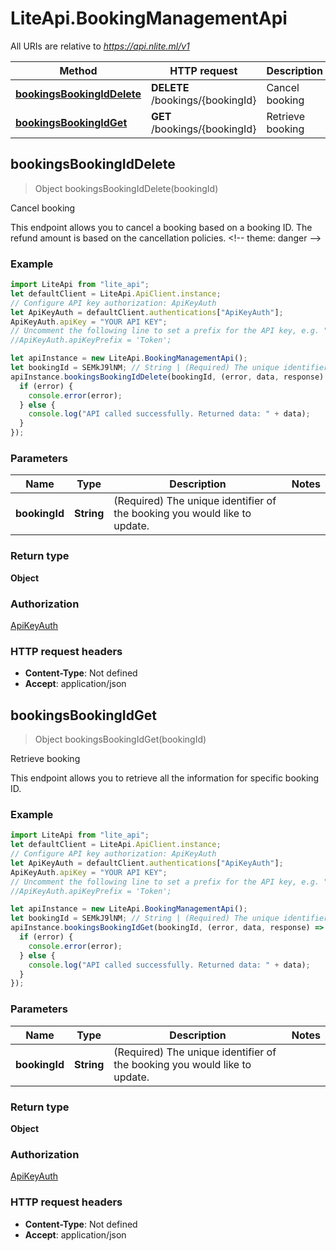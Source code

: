 # LiteApi.BookingManagementApi

All URIs are relative to _https://api.nlite.ml/v1_

| Method                                                                         | HTTP request                     | Description      |
| ------------------------------------------------------------------------------ | -------------------------------- | ---------------- |
| [**bookingsBookingIdDelete**](BookingManagementApi.md#bookingsBookingIdDelete) | **DELETE** /bookings/{bookingId} | Cancel booking   |
| [**bookingsBookingIdGet**](BookingManagementApi.md#bookingsBookingIdGet)       | **GET** /bookings/{bookingId}    | Retrieve booking |

## bookingsBookingIdDelete

> Object bookingsBookingIdDelete(bookingId)

Cancel booking

This endpoint allows you to cancel a booking based on a booking ID. The refund amount is based on the cancellation policies. &lt;!-- theme: danger --&gt;

### Example

```javascript
import LiteApi from "lite_api";
let defaultClient = LiteApi.ApiClient.instance;
// Configure API key authorization: ApiKeyAuth
let ApiKeyAuth = defaultClient.authentications["ApiKeyAuth"];
ApiKeyAuth.apiKey = "YOUR API KEY";
// Uncomment the following line to set a prefix for the API key, e.g. "Token" (defaults to null)
//ApiKeyAuth.apiKeyPrefix = 'Token';

let apiInstance = new LiteApi.BookingManagementApi();
let bookingId = SEMkJ9lNM; // String | (Required) The unique identifier of the booking you would like to update.
apiInstance.bookingsBookingIdDelete(bookingId, (error, data, response) => {
  if (error) {
    console.error(error);
  } else {
    console.log("API called successfully. Returned data: " + data);
  }
});
```

### Parameters

| Name          | Type       | Description                                                               | Notes |
| ------------- | ---------- | ------------------------------------------------------------------------- | ----- |
| **bookingId** | **String** | (Required) The unique identifier of the booking you would like to update. |

### Return type

**Object**

### Authorization

[ApiKeyAuth](../README.md#ApiKeyAuth)

### HTTP request headers

- **Content-Type**: Not defined
- **Accept**: application/json

## bookingsBookingIdGet

> Object bookingsBookingIdGet(bookingId)

Retrieve booking

This endpoint allows you to retrieve all the information for specific booking ID.

### Example

```javascript
import LiteApi from "lite_api";
let defaultClient = LiteApi.ApiClient.instance;
// Configure API key authorization: ApiKeyAuth
let ApiKeyAuth = defaultClient.authentications["ApiKeyAuth"];
ApiKeyAuth.apiKey = "YOUR API KEY";
// Uncomment the following line to set a prefix for the API key, e.g. "Token" (defaults to null)
//ApiKeyAuth.apiKeyPrefix = 'Token';

let apiInstance = new LiteApi.BookingManagementApi();
let bookingId = SEMkJ9lNM; // String | (Required) The unique identifier of the booking you would like to update.
apiInstance.bookingsBookingIdGet(bookingId, (error, data, response) => {
  if (error) {
    console.error(error);
  } else {
    console.log("API called successfully. Returned data: " + data);
  }
});
```

### Parameters

| Name          | Type       | Description                                                               | Notes |
| ------------- | ---------- | ------------------------------------------------------------------------- | ----- |
| **bookingId** | **String** | (Required) The unique identifier of the booking you would like to update. |

### Return type

**Object**

### Authorization

[ApiKeyAuth](../README.md#ApiKeyAuth)

### HTTP request headers

- **Content-Type**: Not defined
- **Accept**: application/json
